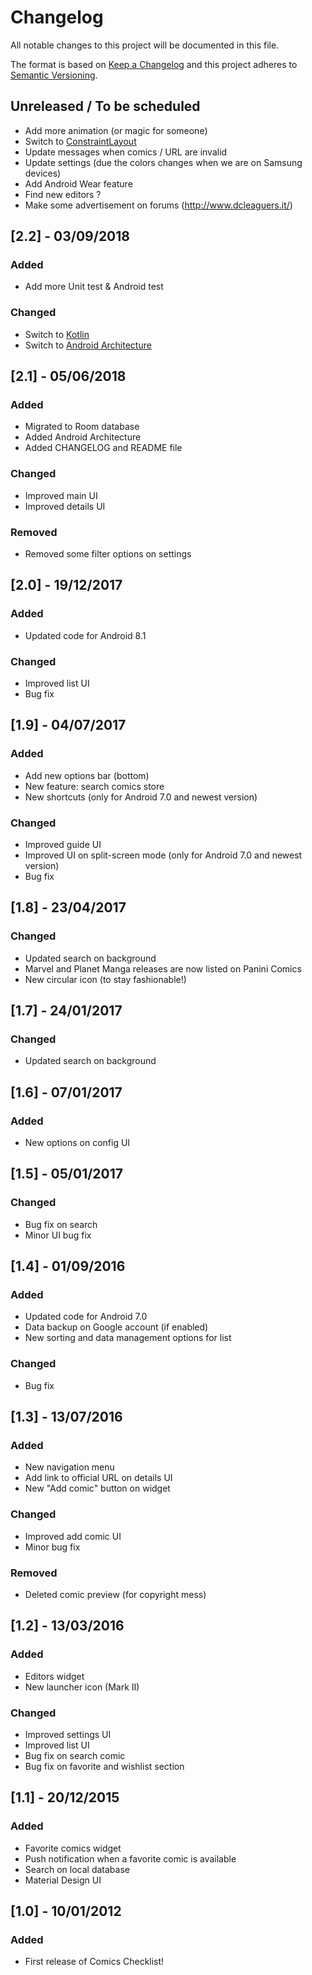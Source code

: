 # Changelog
All notable changes to this project will be documented in this file.

The format is based on [Keep a Changelog](http://keepachangelog.com/en/1.0.0/)
and this project adheres to [Semantic Versioning](http://semver.org/spec/v2.0.0.html).

## Unreleased / To be scheduled
- Add more animation (or magic for someone)
- Switch to [ConstraintLayout](https://developer.android.com/reference/android/support/constraint/ConstraintLayout)
- Update messages when comics / URL are invalid
- Update settings (due the colors changes when we are on Samsung devices)
- Add Android Wear feature
- Find new editors ?
- Make some advertisement on forums (http://www.dcleaguers.it/)

## [2.2] - 03/09/2018
### Added
- Add more Unit test & Android test

### Changed
- Switch to [Kotlin](https://developer.android.com/kotlin/)
- Switch to [Android Architecture](https://developer.android.com/topic/libraries/architecture/)

## [2.1] - 05/06/2018
### Added
- Migrated to Room database
- Added Android Architecture
- Added CHANGELOG and README file

### Changed
- Improved main UI
- Improved details UI

### Removed
- Removed some filter options on settings

## [2.0] - 19/12/2017
### Added
- Updated code for Android 8.1

### Changed
- Improved list UI
- Bug fix

## [1.9] - 04/07/2017
### Added
- Add new options bar (bottom)
- New feature: search comics store
- New shortcuts (only for Android 7.0 and newest version)

### Changed
- Improved guide UI
- Improved UI on split-screen mode (only for Android 7.0 and newest version)
- Bug fix

## [1.8] - 23/04/2017
### Changed
- Updated search on background
- Marvel and Planet Manga releases are now listed on Panini Comics
- New circular icon (to stay fashionable!)

## [1.7] - 24/01/2017
### Changed
- Updated search on background

## [1.6] - 07/01/2017
### Added
- New options on config UI

## [1.5] - 05/01/2017
### Changed
- Bug fix on search
- Minor UI bug fix

## [1.4] - 01/09/2016
### Added
- Updated code for Android 7.0
- Data backup on Google account (if enabled)
- New sorting and data management options for list 

### Changed
- Bug fix

## [1.3] - 13/07/2016
### Added
- New navigation menu
- Add link to official URL on details UI
- New "Add comic" button on widget

### Changed
- Improved add comic UI
- Minor bug fix

### Removed
- Deleted comic preview (for copyright mess)

## [1.2] - 13/03/2016
### Added
- Editors widget
- New launcher icon (Mark II)

### Changed
- Improved settings UI
- Improved list UI
- Bug fix on search comic
- Bug fix on favorite and wishlist section

## [1.1] - 20/12/2015
### Added
- Favorite comics widget
- Push notification when a favorite comic is available
- Search on local database
- Material Design UI

## [1.0] - 10/01/2012
### Added
- First release of Comics Checklist!